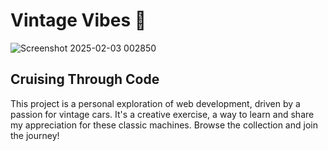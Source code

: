 # Vintage Vibes 🚗

![Screenshot 2025-02-03 002850](https://github.com/user-attachments/assets/31aeadd7-fcbc-4720-91e6-dd9ca3d7d81c)

## Cruising Through Code

This project is a personal exploration of web development, driven by a passion for vintage cars.  It's a creative exercise, a way to learn and share my appreciation for these classic machines. 
Browse the collection and join the journey!
